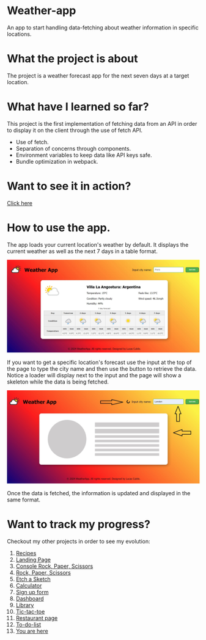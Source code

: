 # Weather-app

An app to start handling data-fetching about weather information in specific locations.

# What the project is about

The project is a weather forecast app for the next seven days at a target location.

# What have I learned so far?

This project is the first implementation of fetching data from an API in order to display it on the client through the use of fetch API.

<ul>
  <li>Use of fetch.</li>
  <li>Separation of concerns through components.</li>
  <li>Environment variables to keep data like API keys safe.</li>
  <li>Bundle optimization in webpack.</li>
</ul>

# Want to see it in action?

<a href="https://hroglardev.github.io/Weather-app/" target="_blank">Click here</a>

# How to use the app.

The app loads your current location's weather by default. It displays the current weather as well as the next 7 days in a table format.

<img src="./docs-images/01-landing.JPG"/>

If you want to get a specific location's forecast use the input at the top of the page to type the city name and then use the button to retrieve the data. Notice a loader will display next to the input and the page will show a skeleton while the data is being fetched.

<img src="./docs-images/02-fetching.JPG"/>

Once the data is fetched, the information is updated and displayed in the same format.

# Want to track my progress?

Checkout my other projects in order to see my evolution:

<ol>
  <li><a href="https://github.com/hroglardev/odin-recipes" target="_blank">Recipes</a></li>
  <li><a href="https://github.com/hroglardev/Odin-landing-page" target="_blank">Landing Page</a></li>
  <li><a href="https://github.com/hroglardev/Rock-Paper-Scissors-TOP-Console" target="_blank">Console Rock, Paper, Scissors</a></li>
  <li><a href="https://github.com/hroglardev/Rock-Paper-Scissors-TOP" target="_blank">Rock, Paper, Scissors</a></li>
  <li><a href="https://github.com/hroglardev/Etch-a-Sketch" target="_blank">Etch a Sketch</a></li>
  <li><a href="https://github.com/hroglardev/Calculator" target="_blank">Calculator</a></li>
  <li><a href="https://github.com/hroglardev/Sign-up-form-TOP" target="_blank">Sign up form</a></li>
  <li><a href="https://github.com/hroglardev/Dashboard" target="_blank">Dashboard</a></li>
  <li><a href="https://github.com/hroglardev/Library" target="_blank">Library</a></li>
  <li><a href="https://github.com/hroglardev/Tic-tac-toe" target="_blank">Tic-tac-toe</a></li>
  <li><a href="https://github.com/hroglardev/Restaurant-page" target="_blank">Restaurant page</a></li>
  <li><a href="https://github.com/hroglardev/To-do-list-js" target="_blank">To-do-list</a></li>
  <li><a href="https://github.com/hroglardev/Weather-app" target="_blank">You are here</a></li>
</ol>
